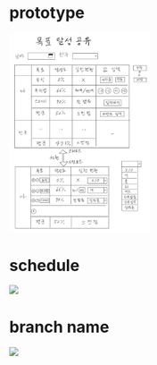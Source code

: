 # prototype
[<img src="https://github.com/JasonYoo1995/goal_accomplish_friend/blob/master/img/prototype1.png" width="50%"/>](img/prototype1.png)

# schedule
[<img src="https://github.com/JasonYoo1995/goal_accomplish_friend/img/plan.png" width="50%"/>](img/plan.png)

# branch name
[<img src="https://github.com/JasonYoo1995/goal_accomplish_friend/img/branch_name.png" width="50%"/>](img/branch_name.png)
